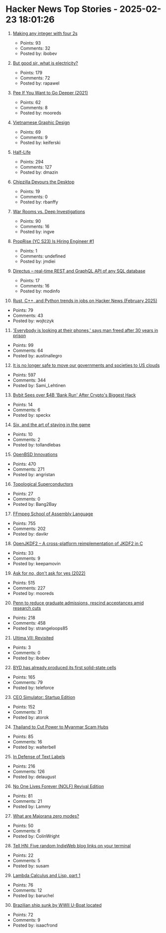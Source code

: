 # Hacker News Top Stories - 2025-02-23 18:01:26

1. [Making any integer with four 2s](https://eli.thegreenplace.net/2025/making-any-integer-with-four-2s/)
   - Points: 93
   - Comments: 32
   - Posted by: ibobev

2. [But good sir, what is electricity?](https://lcamtuf.substack.com/p/but-good-sir-what-is-electricity)
   - Points: 179
   - Comments: 72
   - Posted by: rapawel

3. [Pee If You Want to Go Deeper (2021)](https://peeifyouwanttogofaster.com/2021/05/24/pee-if-you-want-to-go-deeper/)
   - Points: 62
   - Comments: 8
   - Posted by: mooreds

4. [Vietnamese Graphic Design](https://vietgd.com/)
   - Points: 69
   - Comments: 9
   - Posted by: keiferski

5. [Half-Life](https://www.filfre.net/2024/12/half-life/)
   - Points: 294
   - Comments: 127
   - Posted by: dmazin

6. [Chipzilla Devours the Desktop](https://www.abortretry.fail/p/chipzilla-devours-the-desktop)
   - Points: 19
   - Comments: 0
   - Posted by: rbanffy

7. [War Rooms vs. Deep Investigations](https://rachelbythebay.com/w/2025/02/22/war/)
   - Points: 90
   - Comments: 16
   - Posted by: ingve

8. [PropRise (YC S23) Is Hiring Engineer #1](https://www.ycombinator.com/companies/proprise/jobs/ppipLUK-founding-engineer)
   - Points: 1
   - Comments: undefined
   - Posted by: jmdiei

9. [Directus – real-time REST and GraphQL API of any SQL database](https://github.com/directus/directus)
   - Points: 17
   - Comments: 16
   - Posted by: modinfo

10. [Rust, C++, and Python trends in jobs on Hacker News (February 2025)](https://martin.wojtczyk.de/2025/02/20/rust-c-and-python-trends-in-jobs-on-hacker-news-february-2025/)
   - Points: 79
   - Comments: 43
   - Posted by: wojtczyk

11. ['Everybody is looking at their phones,' says man freed after 30 years in prison](https://news.sky.com/story/everybody-is-looking-at-their-phones-says-man-freed-after-30-years-in-prison-13315407)
   - Points: 99
   - Comments: 64
   - Posted by: austinallegro

12. [It is no longer safe to move our governments and societies to US clouds](https://berthub.eu/articles/posts/you-can-no-longer-base-your-government-and-society-on-us-clouds/)
   - Points: 597
   - Comments: 344
   - Posted by: Sami_Lehtinen

13. [Bybit Sees over $4B 'Bank Run' After Crypto's Biggest Hack](https://www.coindesk.com/business/2025/02/22/bybit-sees-over-usd4-billion-bank-run-after-crypto-s-biggest-hack)
   - Points: 14
   - Comments: 6
   - Posted by: speckx

14. [Six, and the art of staying in the game](https://ashore.io/journal/crossover-creativity/six)
   - Points: 10
   - Comments: 2
   - Posted by: tollandlebas

15. [OpenBSD Innovations](https://www.openbsd.org/innovations.html)
   - Points: 470
   - Comments: 271
   - Posted by: angristan

16. [Topological Superconductors](https://pubs.acs.org/doi/10.1021/acs.chemmater.3c00713)
   - Points: 27
   - Comments: 0
   - Posted by: Bang2Bay

17. [FFmpeg School of Assembly Language](https://github.com/FFmpeg/asm-lessons/blob/main/lesson_01/index.md)
   - Points: 755
   - Comments: 202
   - Posted by: davikr

18. [OpenJKDF2 – A cross-platform reimplementation of JKDF2 in C](https://github.com/shinyquagsire23/OpenJKDF2)
   - Points: 33
   - Comments: 9
   - Posted by: keepamovin

19. [Ask for no, don't ask for yes (2022)](https://www.mooreds.com/wordpress/archives/3518)
   - Points: 515
   - Comments: 227
   - Posted by: mooreds

20. [Penn to reduce graduate admissions, rescind acceptances amid research cuts](https://www.thedp.com/article/2025/02/penn-graduate-student-class-size-cut-trump-funding)
   - Points: 218
   - Comments: 458
   - Posted by: strangeloops85

21. [Ultima VII: Revisited](https://www.u7revisited.com/)
   - Points: 3
   - Comments: 0
   - Posted by: ibobev

22. [BYD has already produced its first solid-state cells](https://www.electrive.com/2025/02/17/byd-has-already-produced-its-first-solid-state-cells/)
   - Points: 165
   - Comments: 79
   - Posted by: teleforce

23. [CEO Simulator: Startup Edition](https://ceosimulator.vercel.app/)
   - Points: 152
   - Comments: 31
   - Posted by: atorok

24. [Thailand to Cut Power to Myanmar Scam Hubs](https://bangkoklocal.info/2025/02/05/thailand-to-cut-power-to-myanmar-scam-hubs/)
   - Points: 85
   - Comments: 16
   - Posted by: walterbell

25. [In Defense of Text Labels](https://www.chrbutler.com/in-defense-of-text-labels)
   - Points: 216
   - Comments: 126
   - Posted by: delaugust

26. [No One Lives Forever (NOLF) Revival Edition](http://nolfrevival.tk/)
   - Points: 81
   - Comments: 21
   - Posted by: Lammy

27. [What are Majorana zero modes?](https://mathstodon.xyz/@johncarlosbaez/114031919391285877)
   - Points: 50
   - Comments: 6
   - Posted by: ColinWright

28. [Tell HN: Five random IndieWeb blog links on your terminal](undefined)
   - Points: 22
   - Comments: 5
   - Posted by: susam

29. [Lambda Calculus and Lisp, part 1](https://babbagefiles.xyz/lambda-calculus-and-lisp-01/)
   - Points: 76
   - Comments: 12
   - Posted by: baruchel

30. [Brazilian ship sunk by WWII U-Boat located](https://archaeology.org/news/2025/02/19/brazilian-ship-sunk-by-wwii-u-boat-located/)
   - Points: 72
   - Comments: 9
   - Posted by: isaacfrond

